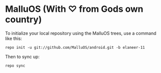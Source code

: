 MalluOS (With ♡ from Gods own country)
===========


To initialize your local repository using the MalluOS trees, use a command like this:
```
repo init -u git://github.com/MalluOS/android.git -b elaneer-11
```
Then to sync up:
```
repo sync
```
